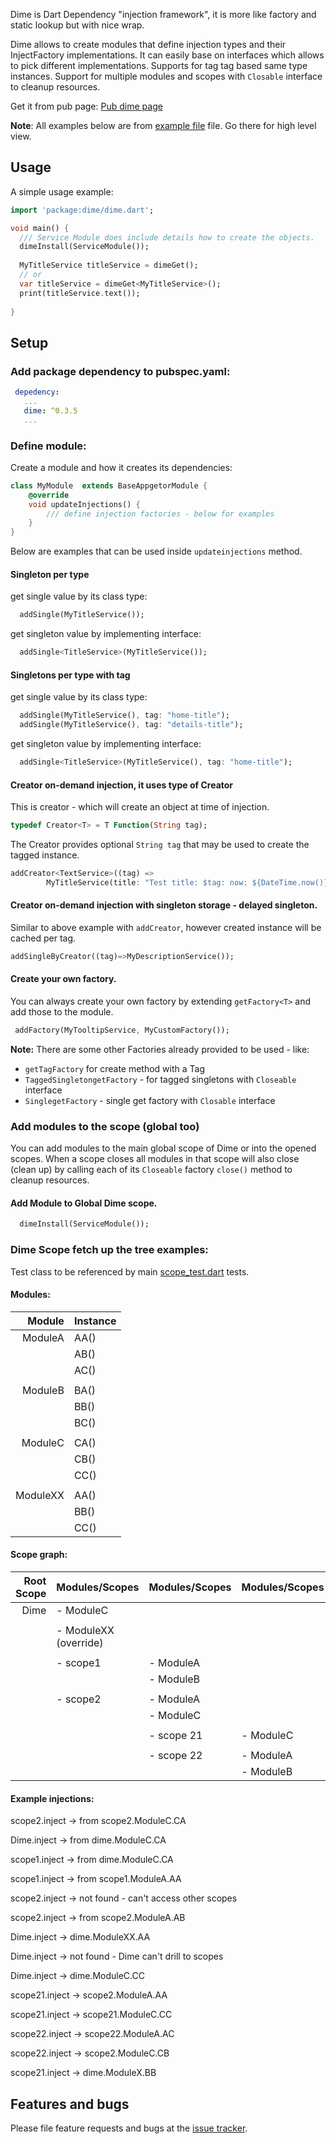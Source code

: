 Dime is Dart Dependency "injection framework", it is more like factory and static lookup but with nice wrap.

Dime allows to create modules that define injection types and their InjectFactory implementations.
It can easily base on interfaces which allows to pick different implementations. 
Supports for tag tag based same type instances.
Support for multiple modules and scopes with `Closable` interface to cleanup resources.

Get it from pub page: [Pub dime page](https://pub.dartlang.org/packages/dime)

__Note__: 
All examples below are from [example file](example/dime_example.dart) file. Go there for high level view.

## Usage

A simple usage example:

```dart
import 'package:dime/dime.dart';

void main() {
  /// Service Module does include details how to create the objects.   
  dimeInstall(ServiceModule());
     
  MyTitleService titleService = dimeGet();
  // or 
  var titleService = dimeGet<MyTitleService>();
  print(titleService.text());
  
}


```

## Setup

### Add package dependency to pubspec.yaml:

```yaml
 depedency: 
   ...
   dime: ^0.3.5
   ...
```

### Define module:

Create a module and how it creates its dependencies:

```dart
class MyModule  extends BaseAppgetorModule {
    @override
    void updateInjections() {
        /// define injection factories - below for examples      
    }
}

```

Below are examples that can be used inside `updateinjections` method.

#### Singleton per type

get single value by its class type:

```dart
  addSingle(MyTitleService());
```

get singleton value by implementing interface:
```dart
  addSingle<TitleService>(MyTitleService());
```

#### Singletons per type with tag

get single value by its class type:

```dart
  addSingle(MyTitleService(), tag: "home-title");
  addSingle(MyTitleService(), tag: "details-title");
```

get singleton value by implementing interface:
```dart
  addSingle<TitleService>(MyTitleService(), tag: "home-title");
```

#### Creator on-demand injection, it uses type of Creator

This is creator - which will create an object at time of injection.
```dart
typedef Creator<T> = T Function(String tag);
```

The Creator provides optional `String tag` that may be used to create the tagged instance.

```dart
addCreator<TextService>((tag) =>
        MyTitleService(title: "Test title: $tag: now: ${DateTime.now()}"));
```
#### Creator on-demand injection with singleton storage - delayed singleton.

Similar to above example with `addCreator`, however created instance will be cached per tag.

```dart
addSingleByCreator((tag)=>MyDescriptionService());
```

#### Create your own factory.

You can always create your own factory by extending `getFactory<T>` and add those to the module.

```dart
 addFactory(MyTooltipService, MyCustomFactory());
```

__Note:__
There are some other Factories already provided to be used - like:
- `getTagFactory` for create method with a Tag
- `TaggedSingletongetFactory` - for tagged singletons with `Closeable` interface
- `SinglegetFactory` - single get factory with `Closable` interface

### Add modules to the scope (global too)

You can add modules to the main global scope of Dime or into the opened scopes.
When a scope closes all modules in that scope will also close (clean up) by calling each of its `Closeable` factory `close()` method to cleanup resources.

#### Add Module to Global Dime scope.

```dart
  dimeInstall(ServiceModule());
```

### Dime Scope fetch up the tree examples:

Test class to be referenced by main [scope_test.dart](https://github.com/magillus/dart_dime/blob/master/dime/test/scope_test.dart#L11) tests.

#### Modules:

| Module | Instance |
|----:|:---|
| ModuleA | AA() |
|         | AB() |
|         | AC() |
|||
|ModuleB  | BA() |
|         | BB() |
|         | BC() |
|||
|ModuleC  | CA() |
|         | CB() |
|         | CC() |
| | |
|ModuleXX | AA() |
|         | BB() |
|         | CC() |


#### Scope graph:

| Root Scope| Modules/Scopes | Modules/Scopes | Modules/Scopes |
|---:|:---|:---|:---|
|Dime  | - ModuleC|
|||||
|      | - ModuleXX (override) |
|||||
|      | - scope1  | - ModuleA|
|      |           | - ModuleB|
|||||
|      | - scope2  | - ModuleA|
|      |          | - ModuleC|
|||||
|      |          | - scope 21 | - ModuleC|
|||||
|      |          | - scope 22 | - ModuleA|
|      |           |          | - ModuleB|

#### Example injections:

scope2.inject<CA> -> from scope2.ModuleC.CA

Dime.inject<CA> -> from dime.ModuleC.CA

scope1.inject<CA> -> from dime.ModuleC.CA

scope1.inject<AA> -> from scope1.ModuleA.AA

scope2.inject<BC> -> not found - can't access other scopes

scope2.inject<AB> -> from scope2.ModuleA.AB

Dime.inject<AA>   -> dime.ModuleXX.AA

Dime.inject<AB>   -> not found - Dime can't drill to scopes

Dime.inject<CC>   -> dime.ModuleC.CC

scope21.inject<AA> -> scope2.ModuleA.AA

scope21.inject<CC> -> scope21.ModuleC.CC

scope22.inject<AC> -> scope22.ModuleA.AC

scope22.inject<CB> -> scope2.ModuleC.CB

scope21.inject<BB> -> dime.ModuleX.BB


## Features and bugs

Please file feature requests and bugs at the [issue tracker][tracker].

[tracker]: http://example.com/issues/replaceme

